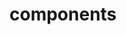 <!-- Space: ZshRestic -->
<!-- Parent: Project -->
<!-- Title: Components -->

<!-- Label: ZshRestic -->
<!-- Label: Project -->
<!-- Label: Components -->
<!-- Include: docs/disclaimer.md -->
<!-- Include: ac:toc -->

# components
